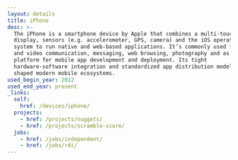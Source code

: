 ```yaml
---
layout: details
title: iPhone
desc: >-
  The iPhone is a smartphone device by Apple that combines a multi-touch
  display, sensors (e.g. accelerometer, GPS, camera) and the iOS operating
  system to run native and web-based applications. It’s commonly used for voice
  and video communication, messaging, web browsing, photography and as a
  platform for mobile app development and deployment. Its tight
  hardware-software integration and standardized app distribution model have
  shaped modern mobile ecosystems.
used_begin_year: 2012
used_end_year: present
_links:
  self:
    href: /devices/iphone/
  projects:
    - href: /projects/nuggets/
    - href: /projects/scramble-score/
  jobs:
    - href: /jobs/independent/
    - href: /jobs/rdi/
---
```

